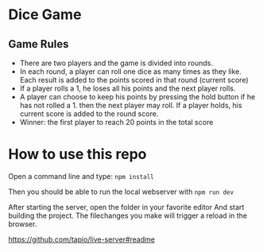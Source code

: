 # Dice Game

## Game Rules

- There are two players and the game is divided into rounds.
- In each round, a player can roll one dice as many times as they like. Each result is added to the points scored in that round (current
  score)
- If a player rolls a 1, he loses all his points and the next player rolls.
- A player can choose to keep his points by pressing the hold button if he has not rolled a 1. then the next player
  may roll. If a player holds, his current score is added to the round score.
- Winner: the first player to reach 20 points in the total score


# How to use this repo

Open a command line and type:
`npm install`

Then you should be able to run the local webserver with
`npm run dev`

After starting the server, open the folder in your favorite editor
And start building the project.
The filechanges you make will trigger a reload in the browser.

https://github.com/tapio/live-server#readme



